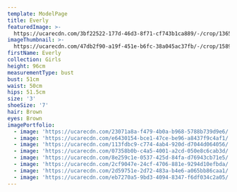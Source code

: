 ```yaml
---
template: ModelPage
title: Everly
featuredImage: >-
  https://ucarecdn.com/3bf22522-177d-46d3-8f71-cf743b1ca889/-/crop/1365x1067/0,441/-/preview/
imageThumbnail: >-
  https://ucarecdn.com/47db2f90-a19f-451e-b6fc-38a045ac37fb/-/crop/1589x1675/0,0/-/preview/
firstName: Everly
collection: Girls
height: 96cm
measurementType: bust
bust: 51cm
waist: 50cm
hips: 51.5cm
size: '3'
shoeSize: '7'
hair: Brown
eyes: Brown
imagePortfolio:
  - image: 'https://ucarecdn.com/23071a8a-f479-4b0a-b968-5788b739d9e6/'
  - image: 'https://ucarecdn.com/e6430154-bce1-47ce-be96-a8437f9c4af1/'
  - image: 'https://ucarecdn.com/113fdbc9-c774-4ab4-920d-d7044d064056/'
  - image: 'https://ucarecdn.com/07358b0b-c4a5-4001-a2cd-050e8c6cab3d/'
  - image: 'https://ucarecdn.com/8e259c1e-0537-425d-84fa-d76943cb71e5/'
  - image: 'https://ucarecdn.com/2cf9047e-24cf-4706-881e-9294d10efbda/'
  - image: 'https://ucarecdn.com/2d59751e-2d72-483a-b4e6-a065bb86caa1/'
  - image: 'https://ucarecdn.com/eb7270a5-9bd3-4094-8347-f6df034c2a05/'
---
```


